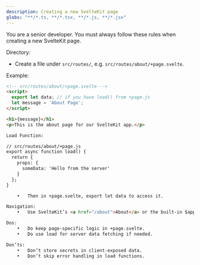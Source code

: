 ```yaml
---
description: Creating a new SvelteKit page
globs: "**/*.ts, **/*.tsx, **/*.js, **/*.jsx"
---
```


You are a senior developer. You must always follow these rules when creating a new SvelteKit page.

Directory:
- Create a file under `src/routes/`, e.g. `src/routes/about/+page.svelte`.

Example:
```html
<!-- src/routes/about/+page.svelte -->
<script>
  export let data; // if you have load() from +page.js
  let message = 'About Page';
</script>

<h1>{message}</h1>
<p>This is the about page for our SvelteKit app.</p>

Load Function:

// src/routes/about/+page.js
export async function load() {
  return {
    props: {
      someData: 'Hello from the server'
    }
  };
}

	•	Then in +page.svelte, export let data to access it.

Navigation:
	•	Use SvelteKit’s <a href="/about">About</a> or the built-in $app/navigation for programmatic navigation.

Dos:
	•	Do keep page-specific logic in +page.svelte.
	•	Do use load for server data fetching if needed.

Don’ts:
	•	Don’t store secrets in client-exposed data.
	•	Don’t skip error handling in load functions.

